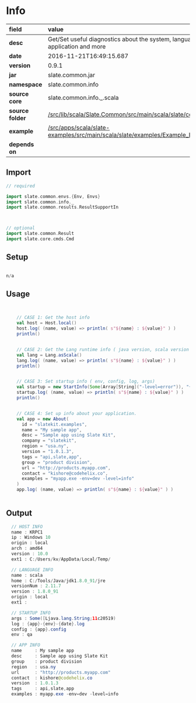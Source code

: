 # Info

| field | value  | 
|:--|:--|
| **desc** | Get/Set useful diagnostics about the system, language runtime, application and more | 
| **date**| 2016-11-21T16:49:15.687 |
| **version** | 0.9.1  |
| **jar** | slate.common.jar  |
| **namespace** | slate.common.info  |
| **source core** | slate.common.info._.scala  |
| **source folder** | [/src/lib/scala/Slate.Common/src/main/scala/slate/common/info](https://github.com/code-helix/slatekit/tree/master/src/lib/scala/Slate.Common/src/main/scala/slate/common/info)  |
| **example** | [/src/apps/scala/slate-examples/src/main/scala/slate/examples/Example_Info.scala](https://github.com/code-helix/slatekit/tree/master/src/apps/scala/slate-examples/src/main/scala/slate/examples/Example_Info.scala) |
| **depends on** |   |

## Import
```scala 
// required 

import slate.common.envs.{Env, Envs}
import slate.common.info._
import slate.common.results.ResultSupportIn



// optional 
import slate.common.Result
import slate.core.cmds.Cmd


```

## Setup
```scala

n/a

```

## Usage
```scala


    // CASE 1: Get the host info
    val host = Host.local()
    host.log( (name, value) => println( s"${name} : ${value}" ) )
    println()


    // CASE 2: Get the Lang runtime info ( java version, scala version etc )
    val lang = Lang.asScala()
    lang.log( (name, value) => println( s"${name} : ${value}" ) )
    println()


    // CASE 3: Set startup info ( env, config, log, args)
    val startup = new StartInfo(Some(Array[String]("-level=error")), "{@app}-{@env}-{@date}.log", "{@app}.config", Env.QA)
    startup.log( (name, value) => println( s"${name} : ${value}" ) )
    println()


    // CASE 4: Set up info about your application.
    val app = new About(
      id = "slatekit.examples",
      name = "My sample app",
      desc = "Sample app using Slate Kit",
      company = "slatekit",
      region = "usa.ny",
      version = "1.0.1.3",
      tags = "api,slate,app",
      group = "product division",
      url = "http://products.myapp.com",
      contact = "kishore@codehelix.co",
      examples = "myapp.exe -env=dev -level=info"
    )
    app.log( (name, value) => println( s"${name} : ${value}" ) )
    

```


## Output

```java
  // HOST INFO
  name : KRPC1
  ip : Windows 10
  origin : local
  arch : amd64
  version : 10.0
  ext1 : C:/Users/kv/AppData/Local/Temp/

  // LANGUAGE INFO
  name : scala
  home : C:/Tools/Java/jdk1.8.0_91/jre
  versionNum : 2.11.7
  version : 1.8.0_91
  origin : local
  ext1 :

  // STARTUP INFO
  args : Some([Ljava.lang.String;11c20519)
  log : {app}-{env}-{date}.log
  config : {app}.config
  env : qa

  // APP INFO
  name     : My sample app
  desc     : Sample app using Slate Kit
  group    : product division
  region   : usa.ny
  url      : "http://products.myapp.com"
  contact  : kishore@codehelix.co
  version  : 1.0.1.3
  tags     : api,slate,app
  examples : myapp.exe -env=dev -level=info
```
  